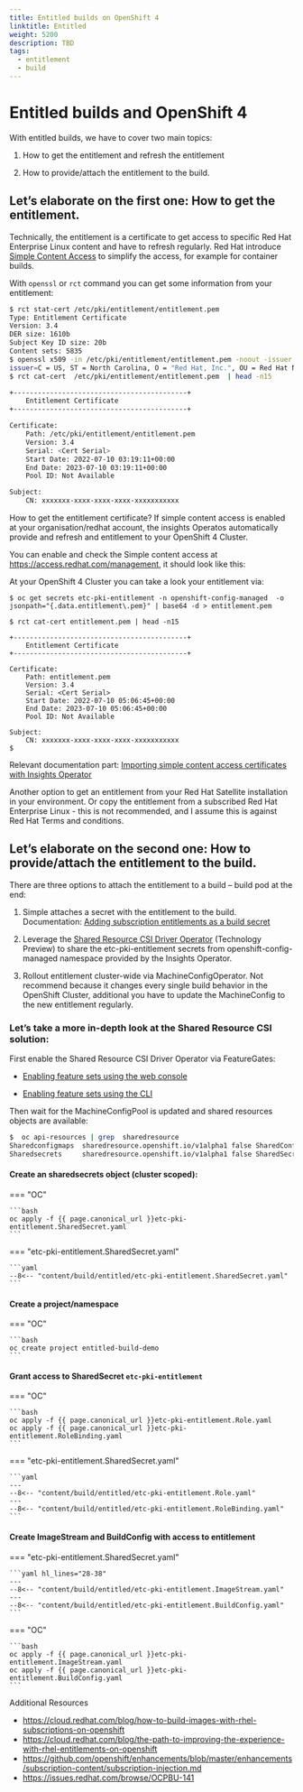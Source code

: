 ```yaml
---
title: Entitled builds on OpenShift 4
linktitle: Entitled
weight: 5200
description: TBD
tags:
  - entitlement
  - build
---
```

# Entitled builds and OpenShift 4

With entitled builds, we have to cover two main topics:

  1. How to get the entitlement and refresh the entitlement

  2. How to provide/attach the entitlement to the build.


## Let’s elaborate on the first one: How to get the entitlement.

Technically, the entitlement is a certificate to get access to specific Red Hat Enterprise Linux content and have to refresh regularly. Red Hat introduce [Simple Content Access](https://access.redhat.com/documentation/en-us/subscription_central/2021/html/getting_started_with_simple_content_access/index) to simplify the access, for example for container builds.

With `openssl` or `rct` command you can get some information from your entitlement:

```bash
$ rct stat-cert /etc/pki/entitlement/entitlement.pem
Type: Entitlement Certificate
Version: 3.4
DER size: 1610b
Subject Key ID size: 20b
Content sets: 5835
$ openssl x509 -in /etc/pki/entitlement/entitlement.pem -noout -issuer
issuer=C = US, ST = North Carolina, O = "Red Hat, Inc.", OU = Red Hat Network, CN = Red Hat Candlepin Authority, emailAddress = ca-support@redhat.com
$ rct cat-cert  /etc/pki/entitlement/entitlement.pem  | head -n15

+-------------------------------------------+
    Entitlement Certificate
+-------------------------------------------+

Certificate:
    Path: /etc/pki/entitlement/entitlement.pem
    Version: 3.4
    Serial: <Cert Serial>
    Start Date: 2022-07-10 03:19:11+00:00
    End Date: 2023-07-10 03:19:11+00:00
    Pool ID: Not Available

Subject:
    CN: xxxxxxx-xxxx-xxxx-xxxx-xxxxxxxxxxx
```


How to get the entitlement certificate? If simple content access is enabled at your organisation/redhat account, the insights Operatos automatically provide and refresh and entitlement to your OpenShift 4 Cluster.

You can enable and check the Simple content access at <https://access.redhat.com/management>, it should look like this:



At your OpenShift 4 Cluster you can take a look your entitlement via:
```
$ oc get secrets etc-pki-entitlement -n openshift-config-managed  -o jsonpath="{.data.entitlement\.pem}" | base64 -d > entitlement.pem

$ rct cat-cert entitlement.pem | head -n15

+-------------------------------------------+
    Entitlement Certificate
+-------------------------------------------+

Certificate:
    Path: entitlement.pem
    Version: 3.4
    Serial: <Cert Serial>
    Start Date: 2022-07-10 05:06:45+00:00
    End Date: 2023-07-10 05:06:45+00:00
    Pool ID: Not Available

Subject:
    CN: xxxxxxx-xxxx-xxxx-xxxx-xxxxxxxxxxx
$
```

Relevant documentation part: [Importing simple content access certificates with Insights Operator](https://docs.openshift.com/container-platform/4.11/support/remote_health_monitoring/insights-operator-simple-access.html)

Another option to get an entitlement from your Red Hat Satellite installation in your environment.
Or copy the entitlement from a subscribed Red Hat Enterprise Linux - this is not recommended, and I assume this is against Red Hat Terms and conditions.


## Let’s elaborate on the second one: How to provide/attach the entitlement to the build.

There are three options to attach the entitlement to a build – build pod at the end:

  1. Simple attaches a secret with the entitlement to the build.
     Documentation: [Adding subscription entitlements as a build secret](https://docs.openshift.com/container-platform/4.11/cicd/builds/running-entitled-builds.html#builds-source-secrets-entitlements_running-entitled-builds)

  2. Leverage the [Shared Resource CSI Driver Operator](https://docs.openshift.com/container-platform/4.11/storage/container_storage_interface/ephemeral-storage-shared-resource-csi-driver-operator.html)    (Technology Preview) to share the etc-pki-entitlement secrets from openshift-config-managed namespace provided by the Insights Operator.

  3. Rollout entitlement cluster-wide via MachineConfigOperator.
     Not recommend because it changes every single build behavior in the OpenShift Cluster, additional you have to update the MachineConfig to the new entitlement regularly.

### Let’s take a more in-depth look at the Shared Resource CSI solution:

First enable the Shared Resource CSI Driver Operator via FeatureGates:

  * [Enabling feature sets using the web console](https://docs.openshift.com/container-platform/4.11/nodes/clusters/nodes-cluster-enabling-features.html#nodes-cluster-enabling-features-console_nodes-cluster-enabling)

  * [Enabling feature sets using the CLI](https://docs.openshift.com/container-platform/4.11/nodes/clusters/nodes-cluster-enabling-features.html#nodes-cluster-enabling-features-console_nodes-cluster-enabling)

Then wait for the MachineConfigPool is updated and shared resources objects are available:

```bash
$  oc api-resources | grep  sharedresource
Sharedconfigmaps  sharedresource.openshift.io/v1alpha1 false SharedConfigMap
Sharedsecrets     sharedresource.openshift.io/v1alpha1 false SharedSecret
```

#### Create an sharedsecrets object (cluster scoped):

=== "OC"

    ```bash
    oc apply -f {{ page.canonical_url }}etc-pki-entitlement.SharedSecret.yaml
    ```

=== "etc-pki-entitlement.SharedSecret.yaml"

    ```yaml
    --8<-- "content/build/entitled/etc-pki-entitlement.SharedSecret.yaml"
    ```


#### Create a project/namespace

=== "OC"

    ```bash
    oc create project entitled-build-demo
    ```


#### Grant access to SharedSecret `etc-pki-entitlement`

=== "OC"

    ```bash
    oc apply -f {{ page.canonical_url }}etc-pki-entitlement.Role.yaml
    oc apply -f {{ page.canonical_url }}etc-pki-entitlement.RoleBinding.yaml
    ```

=== "etc-pki-entitlement.SharedSecret.yaml"

    ```yaml
    ---
    --8<-- "content/build/entitled/etc-pki-entitlement.Role.yaml"
    ---
    --8<-- "content/build/entitled/etc-pki-entitlement.RoleBinding.yaml"
    ```


#### Create ImageStream and BuildConfig with access to entitlement


=== "etc-pki-entitlement.SharedSecret.yaml"

    ```yaml hl_lines="28-38"
    ---
    --8<-- "content/build/entitled/etc-pki-entitlement.ImageStream.yaml"
    ---
    --8<-- "content/build/entitled/etc-pki-entitlement.BuildConfig.yaml"
    ```

=== "OC"

    ```bash
    oc apply -f {{ page.canonical_url }}etc-pki-entitlement.ImageStream.yaml
    oc apply -f {{ page.canonical_url }}etc-pki-entitlement.BuildConfig.yaml
    ```



Additional Resources

  * <https://cloud.redhat.com/blog/how-to-build-images-with-rhel-subscriptions-on-openshift>
  * <https://cloud.redhat.com/blog/the-path-to-improving-the-experience-with-rhel-entitlements-on-openshift>
  * <https://github.com/openshift/enhancements/blob/master/enhancements/subscription-content/subscription-injection.md>
  * <https://issues.redhat.com/browse/OCPBU-141>

